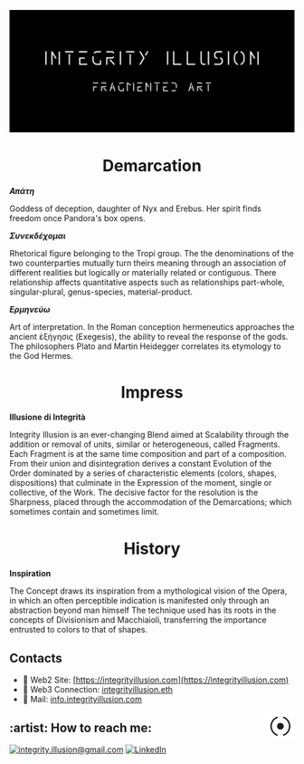 
![Integrity Illusion](https://github.com/Integrity-Illusion/Integrity-Illusion/blob/main/integrityillusion_banner_github_readme.svg)

<h1 align=center> Demarcation </h1>

***Απάτη***

Goddess of deception, daughter of Nyx and Erebus. Her spirit finds freedom once Pandora's box opens.

***Συνεκδέχομαι***

Rhetorical figure belonging to the Tropi group. The the denominations of the two counterparties mutually turn theirs meaning through an association of different realities but logically or materially related or contiguous. There relationship affects quantitative aspects such as relationships part-whole, singular-plural, genus-species, material-product.

***Eρμηνεύω***

Art of interpretation. In the Roman conception hermeneutics approaches the ancient ἐξήγησις (Exegesis), the ability to reveal the response of the gods. The philosophers Plato and Martin Heidegger correlates its etymology to the God Hermes.


<h1 align=center> Impress </h1>

__Illusione di Integrità__

Integrity Illusion is an ever-changing Blend aimed at Scalability through the addition or removal of units, similar or heterogeneous, called Fragments. Each Fragment is at the same time composition and part of a composition.
From their union and disintegration derives a constant Evolution of the Order dominated by a series of characteristic elements (colors, shapes, dispositions) that culminate in the Expression of the moment, single or collective, of the Work.
The decisive factor for the resolution is the Sharpness, placed through the accommodation of the Demarcations; which sometimes contain and sometimes limit.

<h1 align=center> History </h1>

__Inspiration__

The Concept draws its inspiration from a mythological vision of the Opera, in which an often perceptible indication is manifested only through an abstraction beyond man himself
The technique used has its roots in the concepts of Divisionism and Macchiaioli, transferring the importance entrusted to colors to that of shapes.


<h2> Contacts </h2>
 
 
- 🎨 Web2 Site: [https://integrityillusion.com](https://integrityillusion.com)
- 🎨 Web3 Connection: [integrityillusion.eth](https://integrityillusion.eth.limo) 
- 📮 Mail: [info.integrityillusion.com](mailto:info.integrityillusion.com)

 <img width="10%" align="right" src="https://github.com/Integrity-Illusion/Integrity-Illusion/blob/main/integrityIllusion_logo_github_readme.svg" />

<h2>:artist: How to reach me:</h2>


<a href="mailto:integrity.illusion@gmail.com">![integrity.illusion@gmail.com](https://img.shields.io/badge/Gmail-D14836?style=for-the-badge&logo=gmail&logoColor=white)</a> <a href="https://www.linkedin.com/in/Herminius/">![LinkedIn](https://img.shields.io/badge/LinkedIn-0077B5?style=for-the-badge&logo=linkedin&logoColor=white)</a>


